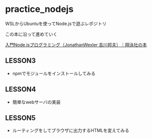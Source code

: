 # practice_nodejs
WSLからUbuntuを使ってNode.jsで遊ぶレポジトリ

この本に沿って進めていく

[入門Node.jsプログラミング（JonathanWexler 吉川邦夫）｜翔泳社の本](https://www.shoeisha.co.jp/book/detail/9784798158624)

## LESSON3

- npmでモジュールをインストールしてみる

## LESSON4

- 簡単なwebサーバの実装

## LESSON5

- ルーティングをしてブラウザに出力するHTMLを変えてみる